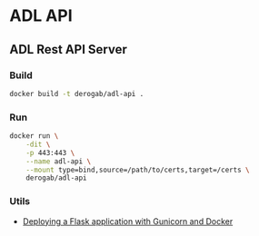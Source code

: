 # ADL API
## ADL Rest API Server

### Build 
```bash
docker build -t derogab/adl-api .
```

### Run 
```bash
docker run \
    -dit \
    -p 443:443 \
    --name adl-api \
    --mount type=bind,source=/path/to/certs,target=/certs \
    derogab/adl-api
```

### Utils
- [Deploying a Flask application with Gunicorn and Docker](https://medium.com/trabe/deploying-a-flask-application-with-gunicorn-and-docker-2bc7c4c10dd4)
